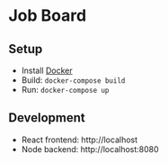 # Job Board

## Setup
* Install [Docker](https://docs.docker.com/get-started/)
* Build: `docker-compose build`
* Run: `docker-compose up`

## Development
* React frontend: http://localhost
* Node backend: http://localhost:8080